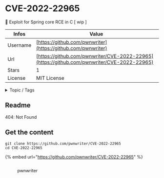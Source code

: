 # CVE-2022-22965

 🚀 Exploit for Spring core RCE in C [ wip ]

| Infos    | Value                                                              |
| -------- | -------------------------------------------------------------------|
| Username | [https://github.com/pwnwriter](https://github.com/pwnwriter) |
| Url      | [https://github.com/pwnwriter/CVE-2022-22965](https://github.com/pwnwriter/CVE-2022-22965)                                               |
| Stars    | 1                                                          |
| License  | MIT License                                                        |

<details>

<summary>Topic / Tags</summary>

* exploit-spring4* pwnwriter* spring-core-rce* spring4shell-poc* vulnerability

</details>

## Readme

404: Not Found


## Get the content

```
git clone https://github.com/pwnwriter/CVE-2022-22965
cd CVE-2022-22965
```

{% embed url="https://github.com/pwnwriter/CVE-2022-22965" %}

<figure><img src="https://avatars.githubusercontent.com/u/90331517?v=4" alt=""><figcaption><p>pwnwriter</p></figcaption></figure>
